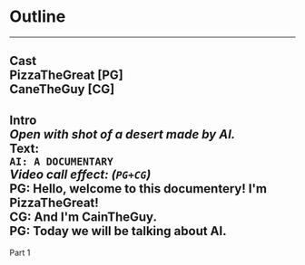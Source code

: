 # Outline  
---
Cast  
PizzaTheGreat [PG]  
CaneTheGuy [CG]  
---
Intro  
*Open with shot of a desert made by AI.*   
**Text:**  
`AI: A DOCUMENTARY`  
*Video call effect: (`PG+CG`)*  
PG: Hello, welcome to this documentery! I'm PizzaTheGreat!  
CG: And I'm CainTheGuy.  
PG: Today we will be talking about AI.  
---
Part 1  
